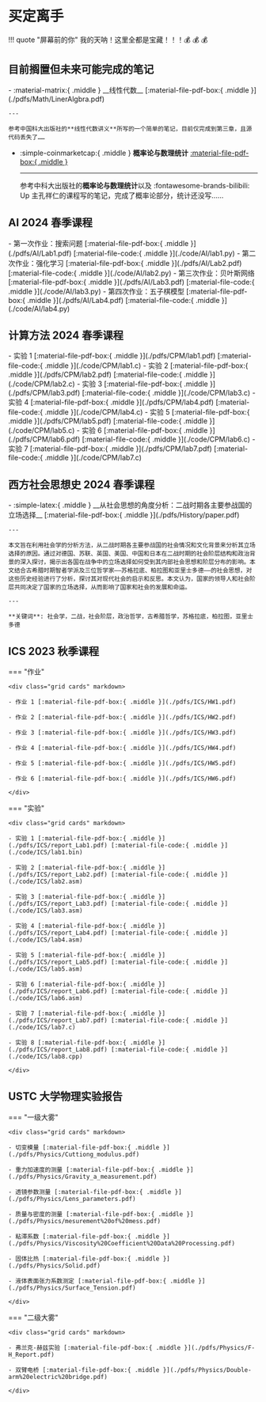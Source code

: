 # 买定离手

!!! quote "屏幕前的你"
    我的天呐！这里全都是宝藏！！！:moneybag: :moneybag: :moneybag:

## 目前搁置但未来可能完成的笔记

<div class="grid cards" markdown>
- :material-matrix:{ .middle } __线性代数__ [:material-file-pdf-box:{ .middle }](./pdfs/Math/LinerAlgbra.pdf)
    
    ---

    参考中国科大出版社的**线性代数讲义**所写的一个简单的笔记，目前仅完成到第三章，且源代码丢失了……

- :simple-coinmarketcap:{ .middle } __概率论与数理统计__ [:material-file-pdf-box:{ .middle }](./pdfs/Math/Probability%20Theory.pdf)

    ---

    参考中科大出版社的**概率论与数理统计**以及 :fontawesome-brands-bilibili: Up 主孔祥仁的课程写的笔记，完成了概率论部分，统计还没写……
</div>

## AI 2024 春季课程

<div class="grid cards" markdown>
- 第一次作业：搜索问题 [:material-file-pdf-box:{ .middle }](./pdfs/AI/Lab1.pdf) [:material-file-code:{ .middle }](./code/AI/lab1.py)
- 第二次作业：强化学习 [:material-file-pdf-box:{ .middle }](./pdfs/AI/Lab2.pdf) [:material-file-code:{ .middle }](./code/AI/lab2.py)
- 第三次作业：贝叶斯网络 [:material-file-pdf-box:{ .middle }](./pdfs/AI/Lab3.pdf) [:material-file-code:{ .middle }](./code/AI/lab3.py)
- 第四次作业：五子棋模型 [:material-file-pdf-box:{ .middle }](./pdfs/AI/Lab4.pdf) [:material-file-code:{ .middle }](./code/AI/lab4.py)
</div>

## 计算方法 2024 春季课程

<div class="grid cards" markdown>
- 实验 1 [:material-file-pdf-box:{ .middle }](./pdfs/CPM/lab1.pdf) [:material-file-code:{ .middle }](./code/CPM/lab1.c)
- 实验 2 [:material-file-pdf-box:{ .middle }](./pdfs/CPM/lab2.pdf) [:material-file-code:{ .middle }](./code/CPM/lab2.c)
- 实验 3 [:material-file-pdf-box:{ .middle }](./pdfs/CPM/lab3.pdf) [:material-file-code:{ .middle }](./code/CPM/lab3.c)
- 实验 4 [:material-file-pdf-box:{ .middle }](./pdfs/CPM/lab4.pdf) [:material-file-code:{ .middle }](./code/CPM/lab4.c)
- 实验 5 [:material-file-pdf-box:{ .middle }](./pdfs/CPM/lab5.pdf) [:material-file-code:{ .middle }](./code/CPM/lab5.c)
- 实验 6 [:material-file-pdf-box:{ .middle }](./pdfs/CPM/lab6.pdf) [:material-file-code:{ .middle }](./code/CPM/lab6.c)
- 实验 7 [:material-file-pdf-box:{ .middle }](./pdfs/CPM/lab7.pdf) [:material-file-code:{ .middle }](./code/CPM/lab7.c)
</div>

## 西方社会思想史 2024 春季课程

<div class="grid cards" markdown>
- :simple-latex:{ .middle } __从社会思想的角度分析：二战时期各主要参战国的立场选择__ [:material-file-pdf-box:{ .middle }](./pdfs/History/paper.pdf)
    
    ---

    本文旨在利用社会学的分析方法，从二战时期各主要参战国的社会情况和文化背景来分析其立场选择的原因。通过对德国、苏联、英国、美国、中国和日本在二战时期的社会阶层结构和政治背景的深入探讨，揭示出各国在战争中的立场选择如何受到其内部社会思想和阶层分布的影响。本文结合古希腊时期智者学派及三位哲学家——苏格拉底、柏拉图和亚里士多德——的社会思想，对这些历史经验进行了分析，探讨其对现代社会的启示和反思。本文认为，国家的领导人和社会阶层共同决定了国家的立场选择，从而影响了国家和社会的发展和命运。

    ---

    **关键词**: 社会学，二战，社会阶层，政治哲学，古希腊哲学，苏格拉底，柏拉图，亚里士多德

</div>

## ICS 2023 秋季课程

=== "作业"

    <div class="grid cards" markdown>

    - 作业 1 [:material-file-pdf-box:{ .middle }](./pdfs/ICS/HW1.pdf)

    - 作业 2 [:material-file-pdf-box:{ .middle }](./pdfs/ICS/HW2.pdf)

    - 作业 3 [:material-file-pdf-box:{ .middle }](./pdfs/ICS/HW3.pdf)

    - 作业 4 [:material-file-pdf-box:{ .middle }](./pdfs/ICS/HW4.pdf)

    - 作业 5 [:material-file-pdf-box:{ .middle }](./pdfs/ICS/HW5.pdf)

    - 作业 6 [:material-file-pdf-box:{ .middle }](./pdfs/ICS/HW6.pdf)

    </div>

=== "实验"

    <div class="grid cards" markdown>

    - 实验 1 [:material-file-pdf-box:{ .middle }](./pdfs/ICS/report_Lab1.pdf) [:material-file-code:{ .middle }](./code/ICS/lab1.bin)

    - 实验 2 [:material-file-pdf-box:{ .middle }](./pdfs/ICS/report_Lab2.pdf) [:material-file-code:{ .middle }](./code/ICS/lab2.asm)

    - 实验 3 [:material-file-pdf-box:{ .middle }](./pdfs/ICS/report_Lab3.pdf) [:material-file-code:{ .middle }](./code/ICS/lab3.asm)

    - 实验 4 [:material-file-pdf-box:{ .middle }](./pdfs/ICS/report_Lab4.pdf) [:material-file-code:{ .middle }](./code/ICS/lab4.asm)

    - 实验 5 [:material-file-pdf-box:{ .middle }](./pdfs/ICS/report_Lab5.pdf) [:material-file-code:{ .middle }](./code/ICS/lab5.asm)

    - 实验 6 [:material-file-pdf-box:{ .middle }](./pdfs/ICS/report_Lab6.pdf) [:material-file-code:{ .middle }](./code/ICS/lab6.asm)

    - 实验 7 [:material-file-pdf-box:{ .middle }](./pdfs/ICS/report_Lab7.pdf) [:material-file-code:{ .middle }](./code/ICS/lab7.c)

    - 实验 8 [:material-file-pdf-box:{ .middle }](./pdfs/ICS/report_Lab8.pdf) [:material-file-code:{ .middle }](./code/ICS/lab8.cpp)

    </div>

## USTC 大学物理实验报告

=== "一级大雾"

    <div class="grid cards" markdown>

    - 切变模量 [:material-file-pdf-box:{ .middle }](./pdfs/Physics/Cuttiong_modulus.pdf)

    - 重力加速度的测量 [:material-file-pdf-box:{ .middle }](./pdfs/Physics/Gravity_a_measurement.pdf)

    - 透镜参数测量 [:material-file-pdf-box:{ .middle }](./pdfs/Physics/Lens_parameters.pdf)

    - 质量与密度的测量 [:material-file-pdf-box:{ .middle }](./pdfs/Physics/mesurement%20of%20mess.pdf)

    - 粘滞系数 [:material-file-pdf-box:{ .middle }](./pdfs/Physics/Viscosity%20Coefficient%20Data%20Processing.pdf)

    - 固体比热 [:material-file-pdf-box:{ .middle }](./pdfs/Physics/Solid.pdf)

    - 液体表面张力系数测定 [:material-file-pdf-box:{ .middle }](./pdfs/Physics/Surface_Tension.pdf)

    </div>

=== "二级大雾"

    <div class="grid cards" markdown>

    - 弗兰克-赫兹实验 [:material-file-pdf-box:{ .middle }](./pdfs/Physics/F-H_Report.pdf)

    - 双臂电桥 [:material-file-pdf-box:{ .middle }](./pdfs/Physics/Double-arm%20electric%20bridge.pdf)

    </div>

